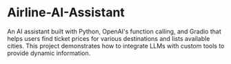 # Airline-AI-Assistant
An AI assistant built with Python, OpenAI's function calling, and Gradio that helps users find ticket prices for various destinations and lists available cities. This project demonstrates how to integrate LLMs with custom tools to provide dynamic information.
